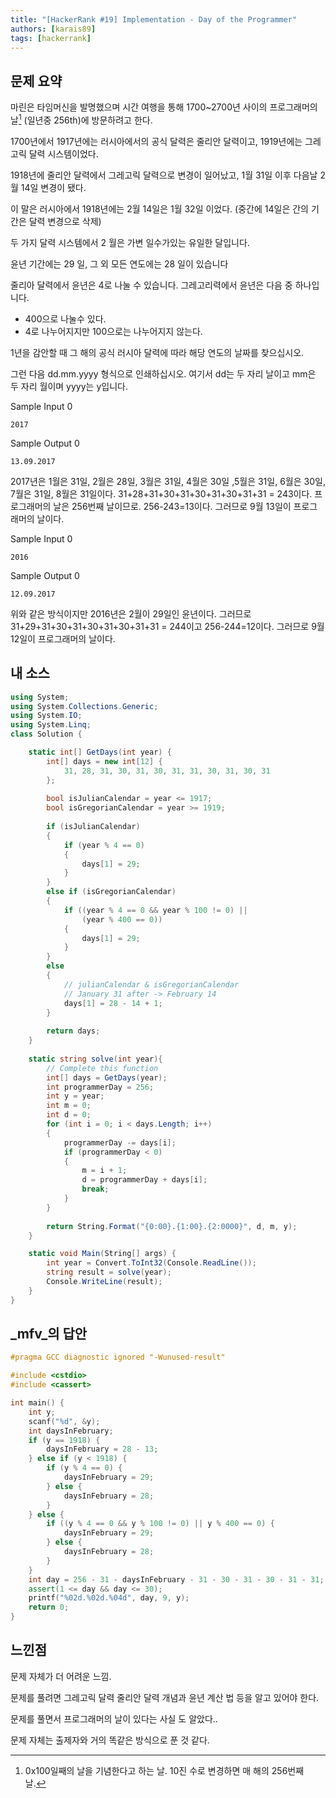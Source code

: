 ```yaml
---
title: "[HackerRank #19] Implementation - Day of the Programmer"
authors: [karais89]
tags: [hackerrank]
---
```


## 문제 요약

마린은 타임머신을 발명했으며 시간 여행을 통해 1700~2700년 사이의 프로그래머의날[^1] (일년중 256th)에 방문하려고 한다.

1700년에서 1917년에는 러시아에서의 공식 달력은 줄리안 달력이고, 1919년에는 그레고릭 달력 시스템이었다.

1918년에 줄리안 달력에서 그레고릭 달력으로 변경이 일어났고, 1월 31일 이후 다음날 2월 14일 변경이 됐다.

이 말은 러시아에서 1918년에는 2월 14일은 1월 32일 이었다. (중간에 14일은 간의 기간은 달력 변경으로 삭제)

두 가지 달력 시스템에서 2 월은 가변 일수가있는 유일한 달입니다.

윤년 기간에는 29 일, 그 외 모든 연도에는 28 일이 있습니다

줄리아 달력에서 윤년은 4로 나눌 수 있습니다. 그레고리력에서 윤년은 다음 중 하나입니다.

- 400으로 나눌수 있다.
- 4로 나누어지지만 100으로는 나누어지지 않는다.

1년을 감안할 때 그 해의 공식 러시아 달력에 따라 해당 연도의 날짜를 찾으십시오.

그런 다음 dd.mm.yyyy 형식으로 인쇄하십시오. 여기서 dd는 두 자리 날이고 mm은 두 자리 월이며 yyyy는 y입니다.

Sample Input 0
```
2017
```

Sample Output 0
```
13.09.2017
```

2017년은 1월은 31일, 2월은 28일, 3월은 31일, 4월은 30일 ,5월은 31일, 6월은 30일, 7월은 31일,
8월은 31일이다.
31+28+31+30+31+30+31+30+31+31 = 243이다.
프로그래머의 날은 256번째 날이므로. 256-243=13이다. 그러므로 9월 13일이 프로그래머의 날이다.

Sample Input 0
```
2016
```

Sample Output 0
```
12.09.2017
```

위와 같은 방식이지만 2016년은 2월이 29일인 윤년이다. 그러므로 
31+29+31+30+31+30+31+30+31+31 = 244이고
256-244=12이다. 그러므로 9월 12일이 프로그래머의 날이다.


[^1]: 0x100일째의 날을 기념한다고 하는 날. 10진 수로 변경하면 매 해의 256번째 날.


## 내 소스

```csharp
using System;
using System.Collections.Generic;
using System.IO;
using System.Linq;
class Solution {

    static int[] GetDays(int year) {
        int[] days = new int[12] {
            31, 28, 31, 30, 31, 30, 31, 31, 30, 31, 30, 31
        };      
        
        bool isJulianCalendar = year <= 1917;
        bool isGregorianCalendar = year >= 1919;
        
        if (isJulianCalendar)
        {
            if (year % 4 == 0)
            {
                days[1] = 29;
            }
        }
        else if (isGregorianCalendar)
        {
            if ((year % 4 == 0 && year % 100 != 0) ||
                (year % 400 == 0))
            {
                days[1] = 29;
            }
        }
        else            
        {
            // julianCalendar & isGregorianCalendar
            // January 31 after -> February 14
            days[1] = 28 - 14 + 1;
        }
        
        return days;
    }
    
    static string solve(int year){
        // Complete this function    
        int[] days = GetDays(year);
        int programmerDay = 256;
        int y = year;
        int m = 0;
        int d = 0;
        for (int i = 0; i < days.Length; i++)
        {
            programmerDay -= days[i];
            if (programmerDay < 0)
            {
                m = i + 1;
                d = programmerDay + days[i];
                break;
            }
        }
        
        return String.Format("{0:00}.{1:00}.{2:0000}", d, m, y);
    }

    static void Main(String[] args) {
        int year = Convert.ToInt32(Console.ReadLine());
        string result = solve(year);
        Console.WriteLine(result);
    }
}
```

## _mfv_의 답안

```cpp
#pragma GCC diagnostic ignored "-Wunused-result"

#include <cstdio>
#include <cassert>

int main() {
    int y;
    scanf("%d", &y);
    int daysInFebruary;
    if (y == 1918) {
        daysInFebruary = 28 - 13;
    } else if (y < 1918) {
        if (y % 4 == 0) {
            daysInFebruary = 29;
        } else {
            daysInFebruary = 28;
        }
    } else {
        if ((y % 4 == 0 && y % 100 != 0) || y % 400 == 0) {
            daysInFebruary = 29;
        } else {
            daysInFebruary = 28;
        }
    }
    int day = 256 - 31 - daysInFebruary - 31 - 30 - 31 - 30 - 31 - 31;
    assert(1 <= day && day <= 30);
    printf("%02d.%02d.%04d", day, 9, y);
    return 0;
}
```

## 느낀점

문제 자체가 더 어려운 느낌.

문제를 풀려면 그레고릭 달력 줄리안 달력 개념과 윤년 계산 법 등을 알고 있어야 한다.

문제를 풀면서 프로그래머의 날이 있다는 사실 도 알았다..

문제 자체는 출제자와 거의 똑같은 방식으로 푼 것 같다.